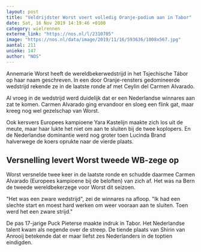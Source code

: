 ```yaml
---
layout: post
title: "Veldrijdster Worst voert volledig Oranje-podium aan in Tabor"
date: Sat, 16 Nov 2019 14:19:46 +0100
category: wielrennen
externe_link: "https://nos.nl/l/2310705"
image: "https://nos.nl/data/image/2019/11/16/593636/1008x567.jpg"
aantal: 211
unieke: 147
author: "NOS"
---
```


<p>Annemarie Worst heeft de wereldbekerwedstrijd in het Tsjechische Tábor op haar naam geschreven. In een door Oranje-rensters gedomineerde wedstrijd rekende ze in de laatste ronde af met Ceylin del Carmen Alvarado.</p>
<p>Al vroeg in de wedstrijd werd duidelijk dat er een Nederlandse winnares aan zat te komen. Carmen Alvarado ging ervandoor en sloeg een flink gat, maar kreeg nog wel gezelschap van Worst.</p>
<p>Ook kersvers Europees kampioene Yara Kastelijn maakte zich los uit de meute, maar haar lukte het niet om aan te sluiten bij de twee koplopers. En de Nederlandse dominantie werd nog groter toen Lucinda Brand halverwege de koers oprukte naar de vierde plaats.</p>
<h2>Versnelling levert Worst tweede WB-zege op</h2>
<p>Worst versnelde twee keer in de laatste ronde en schudde daarmee Carmen Alvarado (Europees kampioene bij de beloften) van zich af. Het was na Bern de tweede wereldbekerzege voor Worst dit seizoen.</p>
<p>"Het was een zware wedstrijd", zei de winnares na afloop. "Ik had een slechte start en moest hard werken om weer vooraan aan te sluiten. Toen werd het een zware strijd."</p>
<p>De pas 17-jarige Puck Pieterse maakte indruk in Tabor. Het Nederlandse talent kwam als negende over de streep. De tiende plaats van Shirin van Anrooij betekende dat er maar liefst zes Nederlanders in de toptien eindigden.</p>
